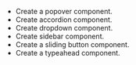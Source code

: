 - Create a popover component.
- Create accordion component.
- Create dropdown component.
- Create sidebar component.
- Create a sliding button component.
- Create a typeahead component.
